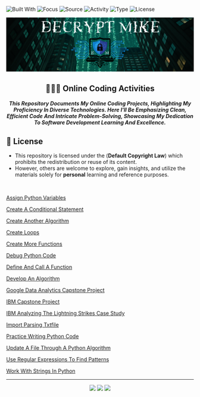![Built With](https://img.shields.io/badge/Built%20With-Python%203.10-informational?style=flat&logo=python&logoColor=white)
![Focus](https://img.shields.io/badge/Focus-Cybersecurity-blue?style=flat)
![Source](https://img.shields.io/badge/Source-Google%20%26%20IBM%20Certs-yellow?style=flat&logo=google)
![Activity](https://img.shields.io/badge/Content-Practical%20Labs-green?style=flat)
![Type](https://img.shields.io/badge/Type-Hands%20On%20Exercises-red?style=flat)
![License](https://img.shields.io/badge/license-MIT-green)

<p align="center">
  <img src="DecryptMikeLogo.png" alt="DecryptMike Logo" style="max-width: 100%; height: auto;"/>
</p>

<h2 align="center">
   👨🏽‍💻 Online Coding Activities 
</h2>

<h5 align="center">
     This Repository Documents My Online Coding Projects, Highlighting My Proficiency In Diverse Technologies. Here I'll Be Emphasizing Clean, Efficient Code And Intricate Problem-Solving, Showcasing My Dedication To Software Development Learning And Excellence.
</h5>

## 📄 License

* This repository is licensed under the (**Default Copyright Law**) which prohibits the redistribution or reuse of its content. <br>
* However, others are welcome to explore, gain insights, and utilize the materials solely for **personal** learning and reference purposes.
  
<br>

[Assign Python Variables](https://drive.google.com/file/d/1ORpF0hOW_Ce-gsx67EmelycN0_q5nMq-/view?usp=drive_link)

[Create A Conditional Statement](https://drive.google.com/file/d/1_jRMJZut5QUEAiYJUgDY46T6czDvt-7A/view?usp=drive_link)

[Create Another Algorithm](https://drive.google.com/file/d/1nQkEBrnKF7BM3MTVKIlRkAc1t-CMDkpf/view?usp=drive_link)

[Create Loops](https://drive.google.com/file/d/10wK45HixtzUx0uGLz0My5aRhKazIgHAs/view?usp=drive_link)

[Create More Functions](https://drive.google.com/file/d/1kEV5UN_UqkjDjBrF9kRCNhoieSiBMeJU/view?usp=drive_link)

[Debug Python Code](https://drive.google.com/file/d/1-WhkMoR4UPKjhYgsu7a41wz_BZ5iIXhk/view?usp=drive_link)

[Define And Call A Function](https://drive.google.com/file/d/1tyKOq9_hAQPLgnL7EwCMsF2FL2CUYGvR/view?usp=drive_link)

[Develop An Algorithm](https://drive.google.com/file/d/1R90x-gSSOcQRyWrRkRUQzVCq69ysoAdz/view?usp=drive_link)

[Google Data Analytics Capstone Project](https://drive.google.com/file/d/1zXFDw5aPHg_ycQCdkSfLi4zflOY-Si0F/view?usp=drive_link)

[IBM Capstone Project](https://drive.google.com/file/d/1FsHRQVw3d9squ5nijZH3TNn5wo7ooYSQ/view?usp=drive_link)

[IBM Analyzing The Lightning Strikes Case Study](https://drive.google.com/file/d/1Me8lqj6PLLlzKJVtg6VsvJE3XZLg98in/view?usp=drive_link)

[Import Parsing Txtfile](https://drive.google.com/file/d/19UkIFNFRFwPuh37pAuKW78fHV8c0GGyb/view?usp=drive_link)

[Practice Writing Python Code](https://drive.google.com/file/d/1_6oOJFc23tCAwaok854ai6E_xcQNlyc9/view?usp=drive_link)

[Update A File Through A Python Algorithm](https://drive.google.com/file/d/1PzIVaGKw4fZRr89FbZaebpZKKfnhhlw2/view?usp=drive_link)

[Use Regular Expressions To Find Patterns](https://drive.google.com/file/d/11Ocq8PkB_XSRODpG7setgPd4GG1sl-BV/view?usp=drive_link)

[Work With Strings In Python](https://drive.google.com/file/d/1zXFDw5aPHg_ycQCdkSfLi4zflOY-Si0F/view?usp=drive_link)

---

<p align="center">
  <img src="https://img.shields.io/badge/Built%20for-Cybersecurity-blue?style=for-the-badge&logo=python"/>
  <img src="https://img.shields.io/badge/Made%20By-DecryptMike-limegreen?style=for-the-badge&logo=github"/>
 <img src="https://img.shields.io/badge/INSPIRED%20BY-GOOGLE%20%26%20IBM%20COURSES-4285F4?style=for-the-badge&logo=google&logoColor=white)"/>
</p>
